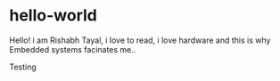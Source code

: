 # hello-world

Hello! i am Rishabh Tayal, i love to read, i love hardware and this is why Embedded systems facinates me..

Testing

